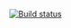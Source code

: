 [![Build status](https://ci.appveyor.com/api/projects/status/2e40wo3oisby3ifr?svg=true)](https://ci.appveyor.com/project/Dmitriy199708/unit-2-edit)